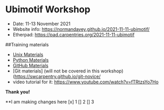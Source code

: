 # Ubimotif Workshop

* Date: 11-13 November 2021
* Website info: https://normandavey.github.io/2021-11-11-ubimotif/
* Etherpad: https://pad.carpentries.org/2021-11-11-ubimotif

##Training materials

- [Unix Materials](https://swcarpentry.github.io/shell-novice/)
- [Python Materials](https://idpfun.github.io/IDP_Python/)
- [GitHub Materials](https://malvikasharan.github.io/developing_collaborative_document/)
- [Git materials] (will not be covered in this workshop)(https://swcarpentry.github.io/git-novice/ 
- video tutorial for it: https://www.youtube.com/watch?v=fTRtzsYo7Ho

**Thank you!**

**I am making changes here 
[x] 1
[] 2
[] 3 
